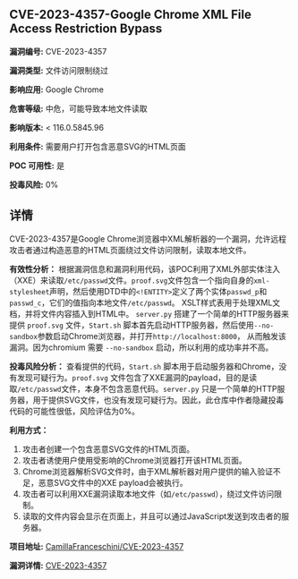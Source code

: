 ## CVE-2023-4357-Google Chrome XML File Access Restriction Bypass

**漏洞编号:** CVE-2023-4357

**漏洞类型:** 文件访问限制绕过

**影响应用:** Google Chrome

**危害等级:** 中危，可能导致本地文件读取

**影响版本:** < 116.0.5845.96

**利用条件:** 需要用户打开包含恶意SVG的HTML页面

**POC 可用性:** 是

**投毒风险:** 0%

## 详情

CVE-2023-4357是Google Chrome浏览器中XML解析器的一个漏洞，允许远程攻击者通过构造恶意的HTML页面绕过文件访问限制，读取本地文件。

**有效性分析：**
根据漏洞信息和漏洞利用代码，该POC利用了XML外部实体注入（XXE）来读取`/etc/passwd`文件。`proof.svg`文件包含一个指向自身的`xml-stylesheet`声明，然后使用DTD中的`<!ENTITY>`定义了两个实体`passwd_p`和`passwd_c`，它们的值指向本地文件`/etc/passwd`。 XSLT样式表用于处理XML文档，并将文件内容插入到HTML中。 `server.py` 搭建了一个简单的HTTP服务器来提供 `proof.svg` 文件，`Start.sh` 脚本首先启动HTTP服务器，然后使用`--no-sandbox`参数启动Chrome浏览器，并打开`http://localhost:8000`， 从而触发该漏洞。因为chromium 需要 `--no-sandbox` 启动，所以利用的成功率并不高。

**投毒风险分析：**
查看提供的代码，`Start.sh` 脚本用于启动服务器和Chrome，没有发现可疑行为。`proof.svg` 文件包含了XXE漏洞的payload，目的是读取`/etc/passwd`文件，本身不包含恶意代码。`server.py` 只是一个简单的HTTP服务器，用于提供SVG文件，也没有发现可疑行为。因此，此仓库中作者隐藏投毒代码的可能性很低，风险评估为0%。

**利用方式：**
1.  攻击者创建一个包含恶意SVG文件的HTML页面。
2.  攻击者诱使用户使用受影响的Chrome浏览器打开该HTML页面。
3.  Chrome浏览器解析SVG文件时，由于XML解析器对用户提供的输入验证不足，恶意SVG文件中的XXE payload会被执行。
4.  攻击者可以利用XXE漏洞读取本地文件（如`/etc/passwd`），绕过文件访问限制。
5.  读取的文件内容会显示在页面上，并且可以通过JavaScript发送到攻击者的服务器。

**项目地址:** [CamillaFranceschini/CVE-2023-4357](https://github.com/CamillaFranceschini/CVE-2023-4357)

**漏洞详情:** [CVE-2023-4357](https://nvd.nist.gov/vuln/detail/CVE-2023-4357)